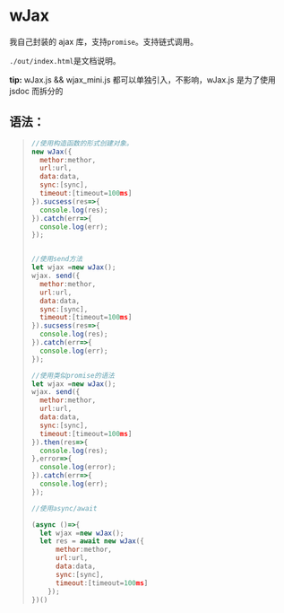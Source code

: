 # wJax

我自己封装的 ajax 库，支持`promise`。支持链式调用。

`./out/index.html`是文档说明。

**tip:** wJax.js && wjax_mini.js 都可以单独引入，不影响，wJax.js 是为了使用 jsdoc 而拆分的

## 语法：

> ```js
> //使用构造函数的形式创建对象。
> new wJax({
>   methor:methor,
>   url:url,
>   data:data,
>   sync:[sync],
>   timeout:[timeout=100ms]
> }).sucsess(res=>{
>   console.log(res);
> }).catch(err=>{
>   console.log(err);
> });
> 
> 
> //使用send方法
> let wjax =new wJax();
> wjax. send({
>   methor:methor,
>   url:url,
>   data:data,
>   sync:[sync],
>   timeout:[timeout=100ms]
> }).sucsess(res=>{
>   console.log(res);
> }).catch(err=>{
>   console.log(err);
> });
> 
> //使用类似promise的语法
> let wjax =new wJax();
> wjax. send({
>   methor:methor,
>   url:url,
>   data:data,
>   sync:[sync],
>   timeout:[timeout=100ms]
> }).then(res=>{
>   console.log(res);
> },error=>{
> 	console.log(error);
> }).catch(err=>{
>   console.log(err);
> });
> 
> //使用async/await
> 
> (async ()=>{
>   let wjax =new wJax();
>   let res = await new wJax({
>       methor:methor,
>       url:url,
>       data:data,
>       sync:[sync],
>       timeout:[timeout=100ms]
>     });
> })()
> ```
